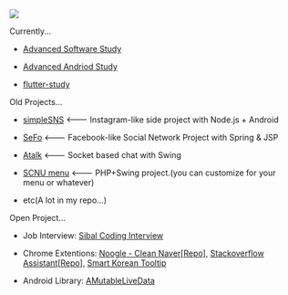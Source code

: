 <a href="https://stackrating.com/user/7877391"><img src="https://stackrating.com/badge/7877391" /></a>

Currently...

- [Advanced Software Study](https://github.com/chanjungkim/advanced-software-study)

- [Advanced Andriod Study](https://github.com/chanjungkim/advanced-android-study)

- [flutter-study](https://github.com/chanjungkim/flutter-study)

Old Projects...

- [simpleSNS](https://github.com/chanjungkim/simpleSNS) <--- Instagram-like side project with Node.js + Android

- [SeFo](https://github.com/chanjungkim/SeFo) <--- Facebook-like Social Network Project with Spring & JSP

- [Atalk](https://github.com/chanjungkim/ATalk) <--- Socket based chat with Swing

- [SCNU menu](https://github.com/chanjungkim/scnumenu) <--- PHP+Swing project.(you can customize for your menu or whatever)

- etc(A lot in my repo...)

Open Project...

- Job Interview: [Sibal Coding Interview](https://github.com/chanjungkim/sibal-coding-interview)

- Chrome Extentions: [Noogle - Clean Naver](https://chrome.google.com/webstore/detail/noogle-clean-naver/fjgggfbmofokfmdecldnhlommognnepc)[[Repo](https://github.com/chanjungkim/noogle)], [Stackoverflow Assistant](https://chrome.google.com/webstore/detail/stackoverflow-assistant/hihdmkmijhclhikapcedghlllpdliddg)[[Repo](https://github.com/chanjungkim/stackoverflow-assistanthttps://github.com/chanjungkim/stackoverflow-assistant)], [Smart Korean Tooltip](https://chrome.google.com/webstore/detail/smart-korean-tooltip/dcbnicglggfgpgbeinjjjmajagdmabnh)

- Android Library: [AMutableLiveData](https://github.com/chanjungkim/AMutableLiveData)
<!--
**chanjungkim/chanjungkim** is a ✨ _special_ ✨ repository because its `README.md` (this file) appears on your GitHub profile.

Here are some ideas to get you started:

- 🔭 I’m currently working on ...
- 🌱 I’m currently learning ...
- 👯 I’m looking to collaborate on ...
- 🤔 I’m looking for help with ...
- 💬 Ask me about ...
- 📫 How to reach me: ...
- 😄 Pronouns: ...
- ⚡ Fun fact: ...
-->

